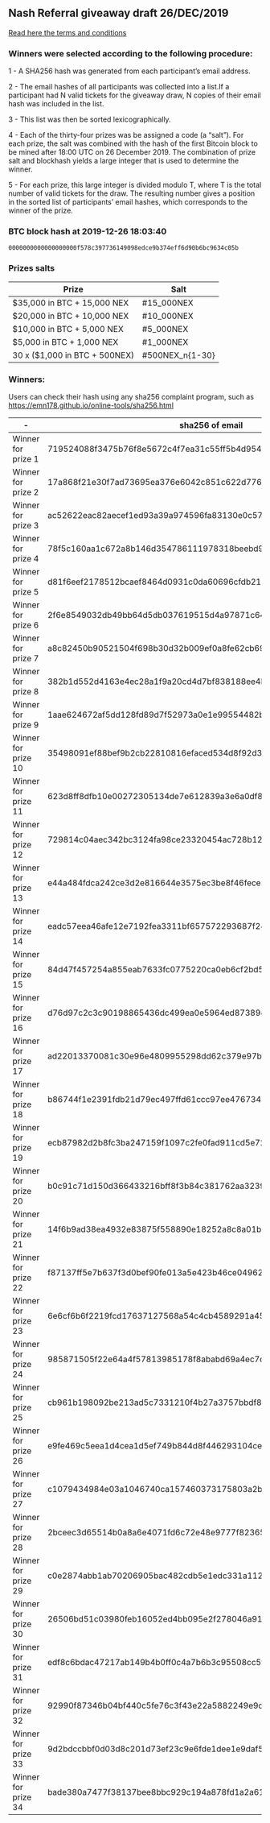 ## Nash Referral giveaway draft 26/DEC/2019

[Read here the terms and conditions](https://nash.io/pdfs/Nash_Referral_Giveaway_T&C.pdf)

### Winners were selected according to the following procedure:

1 - A SHA256 hash was generated from each participant’s email address.

2 - The email hashes of all participants was collected into a list.If a participant had N valid tickets for the giveaway draw, N copies of their email hash was included in the list.

3 - This list was then be sorted lexicographically.

4 - Each of the thirty-four prizes was be assigned a code (a “salt”). For each prize, the salt was combined with the hash of the first Bitcoin block to be mined after 18:00 UTC on 26 December 2019. The combination of prize salt and blockhash yields a large integer that is used to determine the winner.

5 - For each prize, this large integer is divided modulo T, where T is the total number of valid tickets for the draw. The resulting number gives a position in the sorted list of participants’ email hashes, which corresponds to the winner of the prize.

### BTC block hash at 2019-12-26 18:03:40
`0000000000000000000f578c397736149098edce9b374eff6d90b6bc9634c05b`

### Prizes salts

| Prize                          | Salt            |
| ------------------------------ | --------------- |
| \$35,000 in BTC + 15,000 NEX   | #15_000NEX      |
| \$20,000 in BTC + 10,000 NEX   | #10_000NEX      |
| \$10,000 in BTC + 5,000 NEX    | #5_000NEX       |
| \$5,000 in BTC + 1,000 NEX     | #1_000NEX       |
| 30 x (\$1,000 in BTC + 500NEX) | #500NEX\_n{1-30} |


### Winners:

Users can check their hash using any sha256 complaint program, such as https://emn178.github.io/online-tools/sha256.html

| -                   | sha256 of email                                                  |
| ------------------- | ---------------------------------------------------------------- |
| Winner for prize 1  | 719524088f3475b76f8e5672c4f7ea31c55ff5b4d9545c4a432b3208a0532bdc |
| Winner for prize 2  | 17a868f21e30f7ad73695ea376e6042c851c622d77689252f7006299df69fe3e |
| Winner for prize 3  | ac52622eac82aecef1ed93a39a974596fa83130e0c578d615037489b978ef398 |
| Winner for prize 4  | 78f5c160aa1c672a8b146d354786111978318beebd90e2ed916edf20c098169d |
| Winner for prize 5  | d81f6eef2178512bcaef8464d0931c0da60696cfdb210237afe1c68403f7cc38 |
| Winner for prize 6  | 2f6e8549032db49bb64d5db037619515d4a97871c6425d4f88591990115062af |
| Winner for prize 7  | a8c82450b90521504f698b30d32b009ef0a8fe62cb69106fa9916e618baface8 |
| Winner for prize 8  | 382b1d552d4163e4ec28a1f9a20cd4d7bf838188ee4bbf26743192fd07ca152c |
| Winner for prize 9  | 1aae624672af5dd128fd89d7f52973a0e1e99554482be986872d91d77bfba17e |
| Winner for prize 10 | 35498091ef88bef9b2cb22810816efaced534d8f92d31c9452eeb023c8381984 |
| Winner for prize 11 | 623d8ff8dfb10e00272305134de7e612839a3e6a0df8bbdd163f9423a8be1e52 |
| Winner for prize 12 | 729814c04aec342bc3124fa98ce23320454ac728b1294abc1e59f664893aa238 |
| Winner for prize 13 | e44a484fdca242ce3d2e816644e3575ec3be8f46fece7043a6924a07adb3396e |
| Winner for prize 14 | eadc57eea46afe12e7192fea3311bf657572293687f2460f4fff11b0ea8ca726 |
| Winner for prize 15 | 84d47f457254a855eab7633fc0775220ca0eb6cf2bd5c37c845d9a49ca16a33e |
| Winner for prize 16 | d76d97c2c3c90198865436dc499ea0e5964ed873894c56be5dc37e904e1c7a22 |
| Winner for prize 17 | ad22013370081c30e96e4809955298dd62c379e97b9564b0d13274763dde5694 |
| Winner for prize 18 | b86744f1e2391fdb21d79ec497ffd61ccc97ee4767347fad7506b2722e953499 |
| Winner for prize 19 | ecb87982d2b8fc3ba247159f1097c2fe0fad911cd5e7226971c3060e2386b024 |
| Winner for prize 20 | b0c91c71d150d366433216bff8f3b84c381762aa32392ed0ecf4f3d07e4e3174 |
| Winner for prize 21 | 14f6b9ad38ea4932e83875f558890e18252a8c8a01b0b6242a4ef0cd6481390d |
| Winner for prize 22 | f87137ff5e7b637f3d0bef90fe013a5e423b46ce04962efe9c7470614becbbe5 |
| Winner for prize 23 | 6e6cf6b6f2219fcd17637127568a54c4cb4589291a45da0b9fb3e0ef99839c65 |
| Winner for prize 24 | 985871505f22e64a4f57813985178f8ababd69a4ec7cf230692dd230cce0c360 |
| Winner for prize 25 | cb961b198092be213ad5c7331210f4b27a3757bbdf8bbe9352d0c5ae799dcbe8 |
| Winner for prize 26 | e9fe469c5eea1d4cea1d5ef749b844d8f446293104ceeddadc0d58bc38f0ea60 |
| Winner for prize 27 | c1079434984e03a1046740ca157460373175803a2b4890e4e8f70e968c2432b9 |
| Winner for prize 28 | 2bceec3d65514b0a8a6e4071fd6c72e48e9777f823657de65f1036a5a555b7a4 |
| Winner for prize 29 | c0e2874abb1ab70206905bac482cdb5e1edc331a11286437d5ab7ef37622bc26 |
| Winner for prize 30 | 26506bd51c03980feb16052ed4bb095e2f278046a918eacb7b121b0c893192cf |
| Winner for prize 31 | edf8c6bdac47217ab149b4b0ff0c4a7b6b3c95508cc5f8f71bb7d33dcf1df1cc |
| Winner for prize 32 | 92990f87346b04bf440c5fe76c3f43e22a5882249e9ce967f4c1d2c33262d5b6 |
| Winner for prize 33 | 9d2bdccbbf0d03d8c201d73ef23c9e6fde1dee1e9daf5cf7476c508cd7cd167f |
| Winner for prize 34 | bade380a7477f38137bee8bbc929c194a878fd1a2a61b4c70075018aac655d02 |

